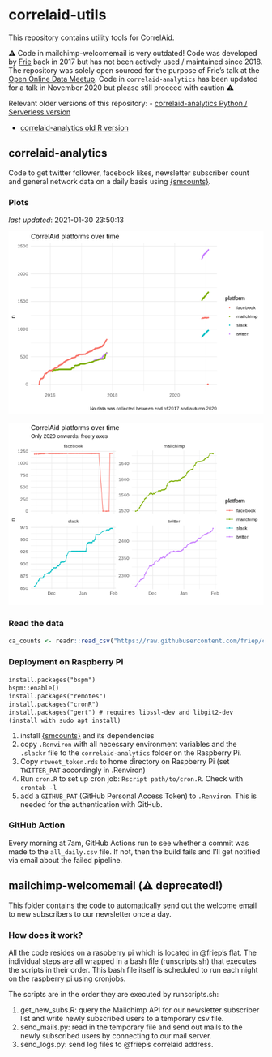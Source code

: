 correlaid-utils
================

This repository contains utility tools for CorrelAid.

:warning: Code in mailchimp-welcomemail is very outdated\! Code was
developed by [Frie](https://github.com/friep) back in 2017 but has not
been actively used / maintained since 2018. The repository was solely
open sourced for the purpose of Frie’s talk at the [Open Online Data
Meetup](https://www.eventbrite.com/e/the-lazy-data-scientist-automating-things-feat-r-python-aws-and-a-pi-registration-121498787143).
Code in `correlaid-analytics` has been updated for a talk in November
2020 but please still proceed with caution :warning:

Relevant older versions of this repository: - [correlaid-analytics
Python / Serverless
version](https://github.com/friep/correlaid-utils/releases/tag/serverless-python)
- [correlaid-analytics old R
version](https://github.com/friep/correlaid-utils/releases/tag/rstats-old)

## correlaid-analytics

Code to get twitter follower, facebook likes, newsletter subscriber
count and general network data on a daily basis using
[{smcounts}](https://github.com/friep/smcounts).

### Plots

*last updated*: 2021-01-30
23:50:13

![](README_files/figure-gfm/plot-alltime-1.png)<!-- -->

![](README_files/figure-gfm/plot2020-1.png)<!-- -->

### Read the data

``` r
ca_counts <- readr::read_csv("https://raw.githubusercontent.com/friep/correlaid-utils/main/correlaid-analytics/data/all_daily.csv")
```

### Deployment on Raspberry Pi

    install.packages("bspm")
    bspm::enable()
    install.packages("remotes")
    install.packages("cronR")
    install.packages("gert") # requires libssl-dev and libgit2-dev (install with sudo apt install)

1.  install [{smcounts}](https://github.com/friep/smcounts) and its
    dependencies
2.  copy `.Renviron` with all necessary environment variables and the
    `.slackr` file to the `correlaid-analytics` folder on the Raspberry
    Pi.
3.  Copy `rtweet_token.rds` to home directory on Raspberry Pi (set
    `TWITTER_PAT` accordingly in .Renviron)
4.  Run `cron.R` to set up cron job: `Rscript path/to/cron.R`. Check
    with `crontab -l`
5.  add a `GITHUB_PAT` (GitHub Personal Access Token) to `.Renviron`.
    This is needed for the authentication with GitHub.

### GitHub Action

Every morning at 7am, GitHub Actions run to see whether a commit was
made to the `all_daily.csv` file. If not, then the build fails and I’ll
get notified via email about the failed pipeline.

## mailchimp-welcomemail (:warning: deprecated\!)

This folder contains the code to automatically send out the welcome
email to new subscribers to our newsletter once a day.

### How does it work?

All the code resides on a raspberry pi which is located in @friep’s
flat. The individual steps are all wrapped in a bash file
(runscripts.sh) that executes the scripts in their order. This bash file
itself is scheduled to run each night on the raspberry pi using
cronjobs.

The scripts are in the order they are executed by runscripts.sh:

1.  get\_new\_subs.R: query the Mailchimp API for our newsletter
    subscriber list and write newly subscribed users to a temporary csv
    file.
2.  send\_mails.py: read in the temporary file and send out mails to the
    newly subscribed users by connecting to our mail server.
3.  send\_logs.py: send log files to @friep’s correlaid address.
